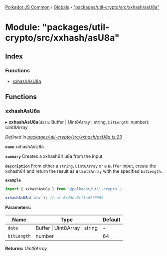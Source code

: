 [Polkadot JS Common](../README.md) › [Globals](../globals.md) › ["packages/util-crypto/src/xxhash/asU8a"](_packages_util_crypto_src_xxhash_asu8a_.md)

# Module: "packages/util-crypto/src/xxhash/asU8a"

## Index

### Functions

* [xxhashAsU8a](_packages_util_crypto_src_xxhash_asu8a_.md#xxhashasu8a)

## Functions

###  xxhashAsU8a

▸ **xxhashAsU8a**(`data`: Buffer | Uint8Array | string, `bitLength`: number): *Uint8Array*

*Defined in [packages/util-crypto/src/xxhash/asU8a.ts:23](https://github.com/polkadot-js/common/blob/e7c665e5/packages/util-crypto/src/xxhash/asU8a.ts#L23)*

**`name`** xxhashAsU8a

**`summary`** Creates a xxhash64 u8a from the input.

**`description`** 
From either a `string`, `Uint8Array` or a `Buffer` input, create the xxhash64 and return the result as a `Uint8Array` with the specified `bitLength`.

**`example`** 
<BR>

```javascript
import { xxhashAsU8a } from '@polkadot/util-crypto';

xxhashAsU8a('abc'); // => 0x44bc2cf5ad770999
```

**Parameters:**

Name | Type | Default |
------ | ------ | ------ |
`data` | Buffer &#124; Uint8Array &#124; string | - |
`bitLength` | number | 64 |

**Returns:** *Uint8Array*
